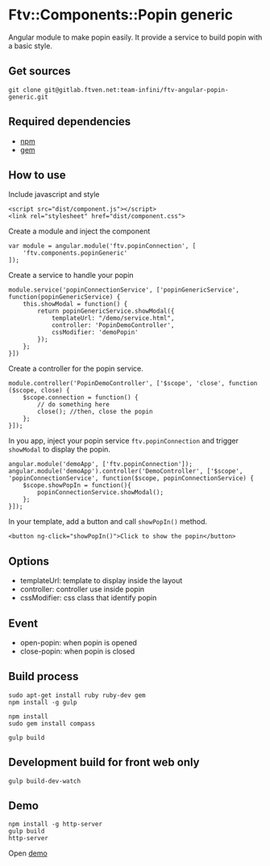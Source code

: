 # Ftv::Components::Popin generic

Angular module to make popin easily. It provide a service to build popin with a basic style.

## Get sources

```
git clone git@gitlab.ftven.net:team-infini/ftv-angular-popin-generic.git 
```

## Required dependencies

- [npm](https://nodejs.org/)
- [gem](https://rubygems.org/)

## How to use

Include javascript and style

```
<script src="dist/component.js"></script>
<link rel="stylesheet" href="dist/component.css">
```

Create a module and inject the component

``` 
var module = angular.module('ftv.popinConnection', [
    'ftv.components.popinGeneric'
]);
```

Create a service to handle your popin

```
module.service('popinConnectionService', ['popinGenericService', function(popinGenericService) {
    this.showModal = function() {
        return popinGenericService.showModal({
            templateUrl: "/demo/service.html",
            controller: 'PopinDemoController',
            cssModifier: 'demoPopin'
        });
    };
}])
```

Create a controller for the popin service.

```
module.controller('PopinDemoController', ['$scope', 'close', function ($scope, close) {
    $scope.connection = function() {
        // do something here
        close(); //then, close the popin
    };
}]);
```

In you app, inject your popin service ```ftv.popinConnection``` and trigger ```showModal``` to display the popin.

```
angular.module('demoApp', ['ftv.popinConnection']);
angular.module('demoApp').controller('DemoController', ['$scope', 'popinConnectionService', function($scope, popinConnectionService) {
    $scope.showPopIn = function(){
        popinConnectionService.showModal();
    };
}]);
```

In your template, add a button and call ```showPopIn()``` method.

```
<button ng-click="showPopIn()">Click to show the popin</button>
```

## Options

* templateUrl: template to display inside the layout
* controller: controller use inside popin
* cssModifier: css class that identify popin

## Event

* open-popin: when popin is opened
* close-popin: when popin is closed

## Build process

```
sudo apt-get install ruby ruby-dev gem
npm install -g gulp

npm install
sudo gem install compass

gulp build
```

## Development build for front web only

```
gulp build-dev-watch
```

## Demo

```
npm install -g http-server
gulp build
http-server
```

Open [demo](http://127.0.0.1:8080/demo.html)
